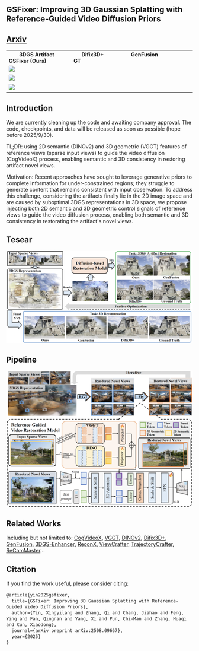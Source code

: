 ## GSFixer: Improving 3D Gaussian Splatting with Reference-Guided Video Diffusion Priors
## [Arxiv](https://www.arxiv.org/pdf/2508.09667)

<table class="center">
    <tr style="font-weight: bolder;">
        <td>&emsp;&emsp;3DGS Artifact&emsp;&emsp;&emsp;&emsp;&emsp; Difix3D+&emsp;&emsp;&emsp;&emsp;&emsp; GenFusion&emsp;&emsp;&emsp;&emsp;&emsp;GSFixer (Ours)&emsp;&emsp;&emsp;&emsp;&emsp; GT</td>
    </tr>
  <tr>
  <td>
    <img src=assets/comparison1.gif style="width: 100%; height: auto;">
  </td>
  </tr>
  <tr>
  <td>
    <img src=assets/comparison2.gif style="width: 100%; height: auto;">
  </td>
  </tr>
  <tr>
  <td>
    <img src=assets/comparison3.gif style="width: 100%; height: auto;">
  </td>
  </tr>
</table>




## Introduction

We are currently cleaning up the code and awaiting company approval. The code, checkpoints, and data will be released as soon as possible (hope before 2025/9/30).

TL;DR: using 2D semantic (DINOv2) and 3D geometric (VGGT) features of reference views (sparse input views) to guide the video diffusion (CogVideoX) process, enabling semantic and 3D consistency in restoring artifact novel views.

Motivation: Recent approaches have sought to leverage generative priors to complete information for under-constrained regions; they struggle to generate content that remains consistent with input observation. To address this challenge, considering the artifacts finally lie in the 2D image space and are caused by suboptimal 3DGS representations in 3D space, we propose injecting both 2D semantic and 3D geometric control signals of reference views to guide the video diffusion process, enabling both semantic and 3D consistency in restorating the artifact's novel views.

## Tesear
![Tesear](assets/tesear.png)

## Pipeline 
![Pipeline](assets/gsfixer_framework4.png)


## Related Works
Including but not limited to: [CogVideoX](https://github.com/zai-org/CogVideo), [VGGT](https://github.com/facebookresearch/vggt), [DINOv2](https://github.com/facebookresearch/dinov2), [Difix3D+](https://github.com/nv-tlabs/Difix3D), [GenFusion](https://github.com/Inception3D/GenFusion), [3DGS-Enhancer](https://github.com/xiliu8006/3DGS-Enhancer), [ReconX](https://github.com/liuff19/ReconX), [ViewCrafter](https://github.com/Drexubery/ViewCrafter), [TrajectoryCrafter](https://github.com/TrajectoryCrafter/TrajectoryCrafter), [ReCamMaster](https://github.com/KwaiVGI/ReCamMaster)...

## Citation

If you find the work useful, please consider citing:
```
@article{yin2025gsfixer,
  title={GSFixer: Improving 3D Gaussian Splatting with Reference-Guided Video Diffusion Priors},
  author={Yin, Xingyilang and Zhang, Qi and Chang, Jiahao and Feng, Ying and Fan, Qingnan and Yang, Xi and Pun, Chi-Man and Zhang, Huaqi and Cun, Xiaodong},
  journal={arXiv preprint arXiv:2508.09667},
  year={2025}
}
```
